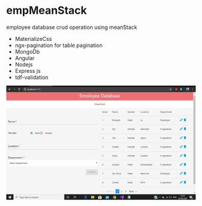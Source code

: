 # empMeanStack
employee database crud operation using meanStack
<ul>
  <li>MaterializeCss</li>
  <li>ngx-pagination for table pagination</li>
  <li>MongoDb</li>
  <li>Angular</li>
  <li>Nodejs</li>
  <li>Express js</li>
  <li>tdf-validation</li>
</ul>

<img src="home.jpg">
